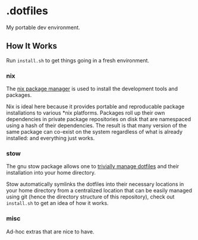 .dotfiles
====================

My portable dev environment.

## How It Works

Run `install.sh` to get things going in a fresh environment.

### nix

The [nix package manager](https://github.com/NixOS/nix) is used to install the development tools and packages. 

Nix is ideal here because it provides portable and reproducable package installations to various *nix platforms. Packages roll up their own dependencies in private package repositories on disk that are namespaced using a hash of their dependencies. The result is that many version of the same package can co-exist on the system regardless of what is already installed: and everything just works. 

### stow

The gnu stow package allows one to [trivially manage dotfiles](http://brandon.invergo.net/news/2012-05-26-using-gnu-stow-to-manage-your-dotfiles.html) and their installation into your home directory. 

Stow automatically symlinks the dotfiles into their necessary locations in your home directory from a centralized location that can be easily managed using git (hence the directory structure of this repository), check out `install.sh` to get an idea of how it works.

### misc

Ad-hoc extras that are nice to have.
